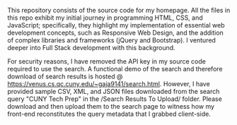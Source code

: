 This repository consists of the source code for my homepage. All the files in this repo exhibit my initial journey in programming HTML, CSS, and JavaScript; specifically, they highlight my implementation of essential web development concepts, such as Responsive Web Design, and the addition of complex libraries and frameworks (jQuery and Bootstrap). I ventured deeper into Full Stack development with this background.

For security reasons, I have removed the API key in my source code required to use the search. A functional demo of the search and therefore download of search results is hosted @ https://venus.cs.qc.cuny.edu/~gaja9141/search.html. However, I have provided sample CSV, XML, and JSON files downloaded from the search query "CUNY Tech Prep" in the /Search Results To Upload/ folder. Please download and then upload them to the search page to witness how my front-end reconstitutes the query metadata that I grabbed client-side.